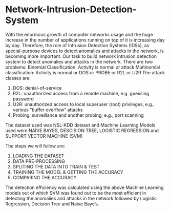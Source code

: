 # Network-Intrusion-Detection-System
With the enormous growth of computer networks usage and the huge increase in the number of applications running on top of it is increasing day by day.
Therefore, the role of Intrusion Detection Systems (IDSs), as special-purpose devices to detect anomalies and attacks in the network, is becoming more important. 
Our task to build network intrusion detection system to detect anomalies and attacks in the network. There are two problems:
Binomial Classification: Activity is normal or attack
Multinomial classification: Activity is normal or DOS or PROBE or R2L or U2R 
The attack classes are:
1) DOS: denial-of-service
2) R2L: unauthorized access from a remote machine, e.g. guessing password
3) U2R: unauthorized access to local superuser (root) privileges, e.g., various “buffer overflow” attacks
4) Probing: surveillance and another probing, e.g., port scanning

The dataset used was NSL-KDD dataset and Machine Learning Models used were NAÏVE BAYES, DESCISION TREE, LOGISTIC REGRESSION and SUPPORT VECTOR MACHINE (SVM)

The steps we will follow are:
1) LOADING THE DATASET
2) DATA PRE-PROCESSING
3) SPLITING THE DATA INTO TRAIN & TEST
4) TRAINING THE MODEL & GETTING THE ACCURACY
5) COMPARING THE ACCURACY

The detection efficiency was calculated using the above Machine Learning models out of which SVM was found out to be the most efficient in detecting the anomalies and attacks in the network followed by Logistic Regression, Decision Tree and  Naïve Baye’s.
